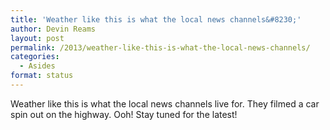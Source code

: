 ```yaml
---
title: 'Weather like this is what the local news channels&#8230;'
author: Devin Reams
layout: post
permalink: /2013/weather-like-this-is-what-the-local-news-channels/
categories:
  - Asides
format: status
---
```

Weather like this is what the local news channels live for. They filmed a car spin out on the highway. Ooh! Stay tuned for the latest!